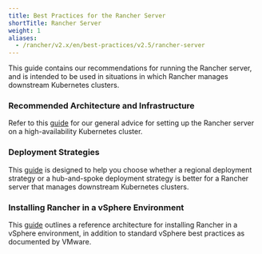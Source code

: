```yaml
---
title: Best Practices for the Rancher Server
shortTitle: Rancher Server
weight: 1
aliases:
  - /rancher/v2.x/en/best-practices/v2.5/rancher-server
---
```


This guide contains our recommendations for running the Rancher server, and is intended to be used in situations in which Rancher manages downstream Kubernetes clusters.

### Recommended Architecture and Infrastructure

Refer to this [guide](./deployment-types) for our general advice for setting up the Rancher server on a high-availability Kubernetes cluster.

### Deployment Strategies

This [guide](./deployment-strategies) is designed to help you choose whether a regional deployment strategy or a hub-and-spoke deployment strategy is better for a Rancher server that manages downstream Kubernetes clusters.

### Installing Rancher in a vSphere Environment

This [guide](./rancher-in-vsphere) outlines a reference architecture for installing Rancher in a vSphere environment, in addition to standard vSphere best practices as documented by VMware.